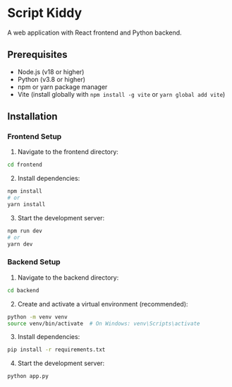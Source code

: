 # Script Kiddy

A web application with React frontend and Python backend.

## Prerequisites

- Node.js (v18 or higher)
- Python (v3.8 or higher)
- npm or yarn package manager
- Vite (install globally with `npm install -g vite` or `yarn global add vite`)

## Installation

### Frontend Setup

1. Navigate to the frontend directory:
```bash
cd frontend
```

2. Install dependencies:
```bash
npm install
# or
yarn install
```

3. Start the development server:
```bash
npm run dev
# or
yarn dev
```

### Backend Setup

1. Navigate to the backend directory:
```bash
cd backend
```

2. Create and activate a virtual environment (recommended):
```bash
python -m venv venv
source venv/bin/activate  # On Windows: venv\Scripts\activate
```

3. Install dependencies:
```bash
pip install -r requirements.txt
```

4. Start the development server:
```bash
python app.py
```
